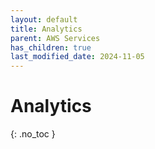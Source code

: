 ```yaml
---
layout: default
title: Analytics
parent: AWS Services
has_children: true
last_modified_date: 2024-11-05
---
```


# Analytics
{: .no_toc }
